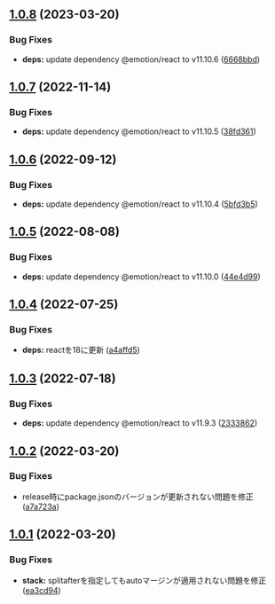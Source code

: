 ## [1.0.8](https://github.com/Hiratake/layout-components-react/compare/v1.0.7...v1.0.8) (2023-03-20)


### Bug Fixes

* **deps:** update dependency @emotion/react to v11.10.6 ([6668bbd](https://github.com/Hiratake/layout-components-react/commit/6668bbdec484f68d1bccc82ab2f110f6c6334f5c))

## [1.0.7](https://github.com/Hiratake/layout-components-react/compare/v1.0.6...v1.0.7) (2022-11-14)


### Bug Fixes

* **deps:** update dependency @emotion/react to v11.10.5 ([38fd361](https://github.com/Hiratake/layout-components-react/commit/38fd36147fa36a13063f763d8aab186821c6ad2b))

## [1.0.6](https://github.com/Hiratake/layout-components-react/compare/v1.0.5...v1.0.6) (2022-09-12)


### Bug Fixes

* **deps:** update dependency @emotion/react to v11.10.4 ([5bfd3b5](https://github.com/Hiratake/layout-components-react/commit/5bfd3b5e2643f37531ff3041e9e9de390fc25dda))

## [1.0.5](https://github.com/Hiratake/layout-components-react/compare/v1.0.4...v1.0.5) (2022-08-08)


### Bug Fixes

* **deps:** update dependency @emotion/react to v11.10.0 ([44e4d99](https://github.com/Hiratake/layout-components-react/commit/44e4d99f861eb1e9096bc36ab43658c4f8bf130d))

## [1.0.4](https://github.com/Hiratake/layout-components-react/compare/v1.0.3...v1.0.4) (2022-07-25)


### Bug Fixes

* **deps:** reactを18に更新 ([a4affd5](https://github.com/Hiratake/layout-components-react/commit/a4affd523848bb2c7098ac674ce8df29e1096714))

## [1.0.3](https://github.com/Hiratake/layout-components-react/compare/v1.0.2...v1.0.3) (2022-07-18)


### Bug Fixes

* **deps:** update dependency @emotion/react to v11.9.3 ([2333862](https://github.com/Hiratake/layout-components-react/commit/23338623673795e52baa785be11c9accb29aeb94))

## [1.0.2](https://github.com/Hiratake/layout-components-react/compare/v1.0.1...v1.0.2) (2022-03-20)


### Bug Fixes

* release時にpackage.jsonのバージョンが更新されない問題を修正 ([a7a723a](https://github.com/Hiratake/layout-components-react/commit/a7a723a7a2c957331d81b7225e9e4e792ee5a518))

## [1.0.1](https://github.com/Hiratake/layout-components-react/compare/v1.0.0...v1.0.1) (2022-03-20)


### Bug Fixes

* **stack:** splitafterを指定してもautoマージンが適用されない問題を修正 ([ea3cd94](https://github.com/Hiratake/layout-components-react/commit/ea3cd94885da3ac35cf3d7f6d2a2b4950fb118e9))
